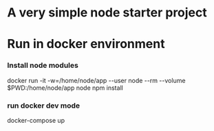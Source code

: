 # A very simple node starter project

# Run in docker environment
### Install node modules
docker run -it -w=/home/node/app --user node --rm --volume $PWD:/home/node/app node npm install

### run docker dev mode
docker-compose up

